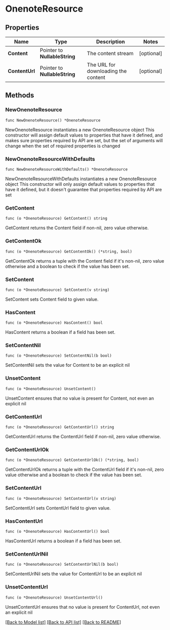 # OnenoteResource

## Properties

Name | Type | Description | Notes
------------ | ------------- | ------------- | -------------
**Content** | Pointer to **NullableString** | The content stream | [optional] 
**ContentUrl** | Pointer to **NullableString** | The URL for downloading the content | [optional] 

## Methods

### NewOnenoteResource

`func NewOnenoteResource() *OnenoteResource`

NewOnenoteResource instantiates a new OnenoteResource object
This constructor will assign default values to properties that have it defined,
and makes sure properties required by API are set, but the set of arguments
will change when the set of required properties is changed

### NewOnenoteResourceWithDefaults

`func NewOnenoteResourceWithDefaults() *OnenoteResource`

NewOnenoteResourceWithDefaults instantiates a new OnenoteResource object
This constructor will only assign default values to properties that have it defined,
but it doesn't guarantee that properties required by API are set

### GetContent

`func (o *OnenoteResource) GetContent() string`

GetContent returns the Content field if non-nil, zero value otherwise.

### GetContentOk

`func (o *OnenoteResource) GetContentOk() (*string, bool)`

GetContentOk returns a tuple with the Content field if it's non-nil, zero value otherwise
and a boolean to check if the value has been set.

### SetContent

`func (o *OnenoteResource) SetContent(v string)`

SetContent sets Content field to given value.

### HasContent

`func (o *OnenoteResource) HasContent() bool`

HasContent returns a boolean if a field has been set.

### SetContentNil

`func (o *OnenoteResource) SetContentNil(b bool)`

 SetContentNil sets the value for Content to be an explicit nil

### UnsetContent
`func (o *OnenoteResource) UnsetContent()`

UnsetContent ensures that no value is present for Content, not even an explicit nil
### GetContentUrl

`func (o *OnenoteResource) GetContentUrl() string`

GetContentUrl returns the ContentUrl field if non-nil, zero value otherwise.

### GetContentUrlOk

`func (o *OnenoteResource) GetContentUrlOk() (*string, bool)`

GetContentUrlOk returns a tuple with the ContentUrl field if it's non-nil, zero value otherwise
and a boolean to check if the value has been set.

### SetContentUrl

`func (o *OnenoteResource) SetContentUrl(v string)`

SetContentUrl sets ContentUrl field to given value.

### HasContentUrl

`func (o *OnenoteResource) HasContentUrl() bool`

HasContentUrl returns a boolean if a field has been set.

### SetContentUrlNil

`func (o *OnenoteResource) SetContentUrlNil(b bool)`

 SetContentUrlNil sets the value for ContentUrl to be an explicit nil

### UnsetContentUrl
`func (o *OnenoteResource) UnsetContentUrl()`

UnsetContentUrl ensures that no value is present for ContentUrl, not even an explicit nil

[[Back to Model list]](../README.md#documentation-for-models) [[Back to API list]](../README.md#documentation-for-api-endpoints) [[Back to README]](../README.md)


